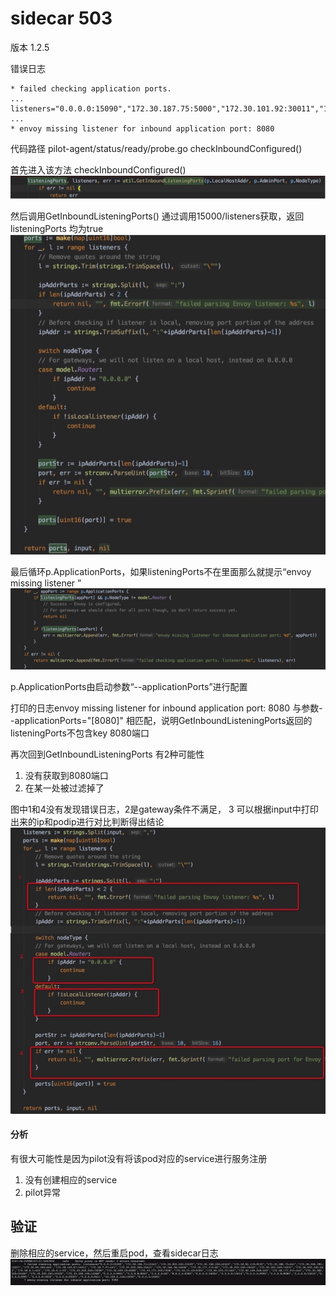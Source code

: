 # sidecar 503
版本 1.2.5

错误日志
```
* failed checking application ports. 
...
listeners="0.0.0.0:15090","172.30.187.75:5000","172.30.101.92:30011","172.30.243.138:8090","172.30.178.247:10909","172.30.86.162:8080","172.30.151.172:8080","172.30.159.133:5000","172.30.101.58:8080","172.30.138.34:8443","172.30.137.218:5000","172.30.69.168:8080","172.30.41.115:8080","172.30.37.190:6379","172.30.13.46:8778","172.30.146.29:8080","172.30.124.52:6379","172.30.87.151:8080","172.30.176.6:8443","172.30.132.128:8443","172.30.157.82:10909","172.30.216.60:8080","172.30.241.194:3306","172.30.248.59:8180","172.30.34.5:8080","172.30.74.236:30012","172.30.71.196:8080","172.30.175.175:8080","172.30.105.139:8443","172.30.57.208:10909","172.30.16.10:8080","172.30.242.109:8180","172.30.165.59:8080","172.30.38.24:8081","172.30.153.146:8080","172.30.242.234:80","172.30.20.138:8080","172.30.84.179:8091","172.
...
* envoy missing listener for inbound application port: 8080
```

代码路径
pilot-agent/status/ready/probe.go checkInboundConfigured()

首先进入该方法
checkInboundConfigured() 
![image-20200617171654171](.assets/image-20200617171654171.png)


然后调用GetInboundListeningPorts() 通过调用15000/listeners获取，返回listeningPorts 均为true
![image-20200617171706221](.assets/image-20200617171706221.png)


最后循环p.ApplicationPorts，如果listeningPorts不在里面那么就提示“envoy missing listener ”
![image-20200617171718403](.assets/image-20200617171718403.png)


 p.ApplicationPorts由启动参数“--applicationPorts”进行配置

打印的日志envoy missing listener for inbound application port: 8080 
与参数--applicationPorts="[8080]" 相匹配，说明GetInboundListeningPorts返回的listeningPorts不包含key 8080端口


再次回到GetInboundListeningPorts
有2种可能性
1. 没有获取到8080端口
2. 在某一处被过滤掉了

图中1和4没有发现错误日志，2是gateway条件不满足，
3 可以根据input中打印出来的ip和podip进行对比判断得出结论
![image-20200617171734766](.assets/image-20200617171734766.png)



#### 分析
有很大可能性是因为pilot没有将该pod对应的service进行服务注册

1. 没有创建相应的service
2. pilot异常

## 验证

删除相应的service，然后重启pod，查看sidecar日志
![image-20200617171753395](.assets/image-20200617171753395.png)